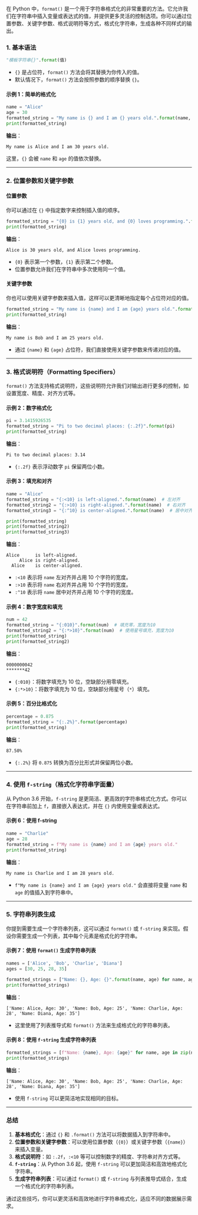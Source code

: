 在 Python 中，`format()` 是一个用于字符串格式化的非常重要的方法。它允许我们在字符串中插入变量或表达式的值，并提供更多灵活的控制选项。你可以通过位置参数、关键字参数、格式说明符等方式，格式化字符串，生成各种不同样式的输出。

### 1. **基本语法**

```python
"模板字符串{}".format(值)
```

- `{}` 是占位符，`format()` 方法会将其替换为你传入的值。
- 默认情况下，`format()` 方法会按照参数的顺序替换 `{}`。

#### 示例 1：简单的格式化

```python
name = "Alice"
age = 30
formatted_string = "My name is {} and I am {} years old.".format(name, age)
print(formatted_string)
```

**输出**：
```
My name is Alice and I am 30 years old.
```

这里，`{}` 会被 `name` 和 `age` 的值依次替换。

---

### 2. **位置参数和关键字参数**

#### 位置参数

你可以通过在 `{}` 中指定数字来控制插入值的顺序。

```python
formatted_string = "{0} is {1} years old, and {0} loves programming.".format("Alice", 30)
print(formatted_string)
```

**输出**：
```
Alice is 30 years old, and Alice loves programming.
```

- `{0}` 表示第一个参数，`{1}` 表示第二个参数。
- 位置参数允许我们在字符串中多次使用同一个值。

#### 关键字参数

你也可以使用关键字参数来插入值，这样可以更清晰地指定每个占位符对应的值。

```python
formatted_string = "My name is {name} and I am {age} years old.".format(name="Bob", age=25)
print(formatted_string)
```

**输出**：
```
My name is Bob and I am 25 years old.
```

- 通过 `{name}` 和 `{age}` 占位符，我们直接使用关键字参数来传递对应的值。

---

### 3. **格式说明符（Formatting Specifiers）**

`format()` 方法支持格式说明符，这些说明符允许我们对输出进行更多的控制，如设置宽度、精度、对齐方式等。

#### 示例 2：数字格式化

```python
pi = 3.1415926535
formatted_string = "Pi to two decimal places: {:.2f}".format(pi)
print(formatted_string)
```

**输出**：
```
Pi to two decimal places: 3.14
```

- `{:.2f}` 表示浮动数字 `pi` 保留两位小数。

#### 示例 3：填充和对齐

```python
name = "Alice"
formatted_string = "{:<10} is left-aligned.".format(name)  # 左对齐
formatted_string2 = "{:>10} is right-aligned.".format(name)  # 右对齐
formatted_string3 = "{:^10} is center-aligned.".format(name)  # 居中对齐

print(formatted_string)
print(formatted_string2)
print(formatted_string3)
```

**输出**：
```
Alice      is left-aligned.
     Alice is right-aligned.
  Alice    is center-aligned.
```

- `:<10` 表示将 `name` 左对齐并占用 10 个字符的宽度。
- `:>10` 表示将 `name` 右对齐并占用 10 个字符的宽度。
- `:^10` 表示将 `name` 居中对齐并占用 10 个字符的宽度。

#### 示例 4：数字宽度和填充

```python
num = 42
formatted_string = "{:010}".format(num)  # 填充零，宽度为10
formatted_string2 = "{:*>10}".format(num)  # 使用星号填充，宽度为10
print(formatted_string)
print(formatted_string2)
```

**输出**：
```
0000000042
*******42
```

- `{:010}`：将数字填充为 10 位，空缺部分用零填充。
- `{:*>10}`：将数字填充为 10 位，空缺部分用星号（`*`）填充。

#### 示例 5：百分比格式化

```python
percentage = 0.875
formatted_string = "{:.2%}".format(percentage)
print(formatted_string)
```

**输出**：
```
87.50%
```

- `{:.2%}` 将 `0.875` 转换为百分比形式并保留两位小数。

---

### 4. **使用 `f-string`（格式化字符串字面量）**

从 Python 3.6 开始，`f-string` 是更简洁、更高效的字符串格式化方式。你可以在字符串前加上 `f`，直接嵌入表达式，并在 `{}` 内使用变量或表达式。

#### 示例 6：使用 f-string

```python
name = "Charlie"
age = 28
formatted_string = f"My name is {name} and I am {age} years old."
print(formatted_string)
```

**输出**：
```
My name is Charlie and I am 28 years old.
```

- `f"My name is {name} and I am {age} years old."` 会直接将变量 `name` 和 `age` 的值插入到字符串中。

---

### 5. **字符串列表生成**

你提到需要生成一个字符串列表，这可以通过 `format()` 或 `f-string` 来实现。假设你需要生成一个列表，其中每个元素是格式化的字符串。

#### 示例 7：使用 `format()` 生成字符串列表

```python
names = ['Alice', 'Bob', 'Charlie', 'Diana']
ages = [30, 25, 28, 35]

formatted_strings = ["Name: {}, Age: {}".format(name, age) for name, age in zip(names, ages)]
print(formatted_strings)
```

**输出**：
```
['Name: Alice, Age: 30', 'Name: Bob, Age: 25', 'Name: Charlie, Age: 28', 'Name: Diana, Age: 35']
```

- 这里使用了列表推导式和 `format()` 方法来生成格式化的字符串列表。

#### 示例 8：使用 `f-string` 生成字符串列表

```python
formatted_strings = [f"Name: {name}, Age: {age}" for name, age in zip(names, ages)]
print(formatted_strings)
```

**输出**：
```
['Name: Alice, Age: 30', 'Name: Bob, Age: 25', 'Name: Charlie, Age: 28', 'Name: Diana, Age: 35']
```

- 使用 `f-string` 可以更简洁地实现相同的目标。

---

### 总结

1. **基本格式化**：通过 `{}` 和 `.format()` 方法可以将数据插入到字符串中。
2. **位置参数和关键字参数**：可以使用位置参数（`{0}`）或关键字参数（`{name}`）来插入变量。
3. **格式说明符**：如 `:.2f`，`:<10` 等可以控制数字的精度、字符串对齐方式等。
4. **`f-string`**：从 Python 3.6 起，使用 `f-string` 可以更加简洁和高效地格式化字符串。
5. **生成字符串列表**：可以通过 `format()` 或 `f-string` 与列表推导式结合，生成一个格式化的字符串列表。

通过这些技巧，你可以更灵活和高效地进行字符串格式化，适应不同的数据展示需求。